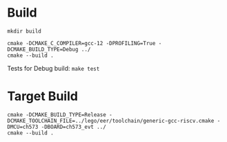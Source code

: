 # Build

```
mkdir build

cmake -DCMAKE_C_COMPILER=gcc-12 -DPROFILING=True -DCMAKE_BUILD_TYPE=Debug ../
cmake --build .
```

Tests for Debug build:
`make test`

# Target Build

```
cmake -DCMAKE_BUILD_TYPE=Release -DCMAKE_TOOLCHAIN_FILE=../lego/eer/toolchain/generic-gcc-riscv.cmake -DMCU=ch573 -DBOARD=ch573_evt ../
cmake --build .
```


